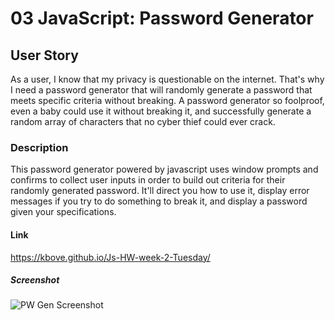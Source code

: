 # 03 JavaScript: Password Generator

## User Story
As a user, I know that my privacy is questionable on the internet. That's why I need a password generator that will randomly generate a password that meets specific criteria without breaking. A password generator so foolproof, even a baby could use it without breaking it, and successfully generate a random array of characters that no cyber thief could ever crack.

### Description
This password generator powered by javascript uses window prompts and confirms to collect user inputs in order to build out criteria for their randomly generated password. It'll direct you how to use it, display error messages if you try to do something to break it, and display a password given your specifications.

#### Link
https://kbove.github.io/Js-HW-week-2-Tuesday/


##### Screenshot
![PW  Gen Screenshot](https://user-images.githubusercontent.com/89953218/134607779-7a7f905c-70f1-459b-a544-df6f9a17f626.JPG)
